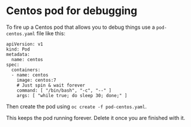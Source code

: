 # Centos pod for debugging

To fire up a Centos pod that allows you to debug things use a `pod-centos.yaml` file like this:

```
apiVersion: v1
kind: Pod
metadata:
  name: centos
spec:
  containers:
  - name: centos
    image: centos:7
    # Just spin & wait forever
    command: [ "/bin/bash", "-c", "--" ]
    args: [ "while true; do sleep 30; done;" ]
```

Then create the pod using `oc create -f pod-centos.yaml`.

This keeps the pod running forever.
Delete it once you are finished with it.
